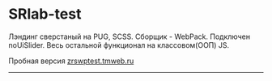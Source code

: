 
# SRlab-test
Лэндинг сверстаный на PUG, SCSS.
Сборщик - WebPack.
Подключен noUiSlider. Весь остальной функционал на классовом(ООП) JS.

Пробная версия <a href="https://zrswptest.tmweb.ru/">zrswptest.tmweb.ru</a>

____
